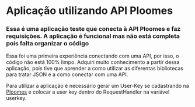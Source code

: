 # Aplicação utilizando API Ploomes 
### Essa é uma aplicação teste que conecta à API Ploomes e faz requisições. A aplicação é funcional mas não está completa pois falta organizar o código
Essa foi uma primeira experiência conectando com uma API, por isso, o código não está 100% limpo.
Adquiri muito conhecimento a partir dessa aplicação, pois tive que aprender a como utilizar as diferentas bibliotecas para tratar JSON e a como conectar com uma API.

Para utilizar a aplicação é necessário gerar um User-Key se cadastrando na [Ploomes](https://developers.ploomes.com) e colocar a user key dentro do RequestHandler na variável userkey.
